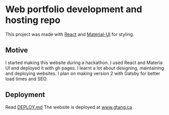 # Web portfolio development and hosting repo

This project was made with [React](https://reactjs.org) and [Material-UI](https://material-ui.com) for styling.

## Motive
I started making this website during a hackathon. I used React and Materia UI and deployed it with gh pages. I learnt a lot about designing, maintaining and deploying websites. I plan on making version 2 with Gatsby for better load times and SEO.

## Deployment
Read [DEPLOY.md](DEPLOY.md)
The website is deployed at www.gtang.ca
